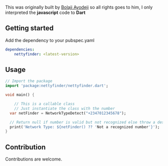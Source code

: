 <!-- 
This README describes the package. If you publish this package to pub.dev,
this README's contents appear on the landing page for your package.

For information about how to write a good package README, see the guide for
[writing package pages](https://dart.dev/guides/libraries/writing-package-pages). 

For general information about developing packages, see the Dart guide for
[creating packages](https://dart.dev/guides/libraries/create-library-packages)
and the Flutter guide for
[developing packages and plugins](https://flutter.dev/developing-packages). 
-->

This was originally built by [Bolaji Ayodeji](https://github.com/BolajiAyodeji) so all rights goes to him, I only interpreted the **javascript** code to **Dart**


## Getting started

Add the dependency to your pubspec.yaml
```yaml
dependencies:
    nettyfinder: <latest-version>

```

## Usage
```dart
// Import the package
import 'package:nettyfinder/nettyfinder.dart';  
```



```dart
void main() {

    // This is a callable class
    // Just instantiate the class with the number
  var netFinder = NetworkTypeDetect("+2347012345678");

  // Return null if number is valid but not recognized else throw a descriptive exception
  print('Network Type: ${netFinder() ?? 'Not a recognized number'}');
}
```

## Contribution
Contributions are welcome.




